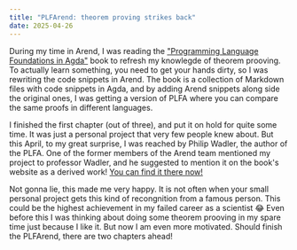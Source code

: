 ```yaml
---
title: "PLFArend: theorem proving strikes back"
date: 2025-04-26
---
```


During my time in Arend, I was reading the ["Programming Language Foundations in Agda"](https://plfa.github.io/) book to refresh my knowlegde of theorem prooving. To actually learn something, you need to get your hands dirty, so I was rewriting the code snippets in Arend. The book is a collection of Markdown files with code snippets in Agda, and by adding Arend snippets along side the original ones, I was getting a version of PLFA where you can compare the same proofs in different languages. 

I finished the first chapter (out of three), and put it on hold for quite some time. It was just a personal project that very few people knew about. But this April, to my great surprise, I was reached by Philip Wadler, the author of the PLFA. One of the former members of the Arend team mentioned my project to professor Wadler, and he suggested to mention it on the book's website as a derived work! [You can find it there now!](https://plfa.github.io/#derived-works)

Not gonna lie, this made me very happy. It is not often when your small personal project gets this kind of recongnition from a famous person. This could be the highest achievement in my failed career as a scientist 😂 Even before this I was thinking about doing some theorem prooving in my spare time just because I like it. But now I am even more motivated. Should finish the PLFArend, there are two chapters ahead!